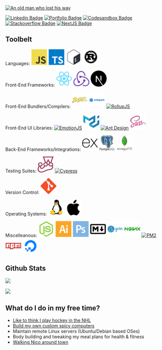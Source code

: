 <a href="https://mattcarlotta.sh/background" alt="Navigate to my personal website"><img src="https://i.imgur.com/5cR46We.png" alt="An old man who lost his way" /></a>

[![Linkedin Badge](https://img.shields.io/badge/LinkedIn-0077B5?style=for-the-badge&logo=linkedin&logoColor=white)](https://www.linkedin.com/in/mattcarlotta)
[![Portfolio Badge](https://img.shields.io/badge/Website-3b5998?color=green&style=for-the-badge&logo=google-chrome&logoColor=white)](https://mattcarlotta.sh)
[![Codesandbox Badge](https://img.shields.io/badge/Codesandbox-343434?style=for-the-badge&logo=codesandbox&logoColor=white)](https://codesandbox.io/u/mattcarlotta/sandboxes)
[![Stackoverflow Badge](https://img.shields.io/badge/Stackoverflow-F58025?style=for-the-badge&logo=stackoverflow&logoColor=white)](https://stackoverflow.com/users/7376526/matt-carlotta?tab=profile)
[![NextJS Badge](https://img.shields.io/badge/Nextjs%20Contributor-0070f3?style=for-the-badge&logo=next.js&logoColor=white)](https://github.com/vercel/next.js)

## Toolbelt

Languages:
<img src="https://github.com/devicons/devicon/blob/master/icons/javascript/javascript-original.svg" alt="JavaScript" width="50" height="50"/> 
<img src="https://github.com/devicons/devicon/blob/master/icons/typescript/typescript-original.svg" alt="TypeScript" width="50" height="50"/>
<img src="https://github.com/devicons/devicon/blob/master/icons/bash/bash-original.svg" alt="Bash(shell)" width="50" height="50"/>
<img src="https://github.com/devicons/devicon/blob/master/icons/rust/rust-plain.svg" alt="Rust" width="50" height="50"/>

Front-End Frameworks:
<img src="https://github.com/devicons/devicon/blob/master/icons/react/react-original.svg" alt="ReactJS" width="50" height="50"/>
<img src="https://github.com/devicons/devicon/blob/master/icons/redux/redux-original.svg" alt="ReduxJS" width="50" height="50"/>
<img src="https://github.com/devicons/devicon/blob/master/icons/nextjs/nextjs-original.svg" alt="NextJS" width="50" height="50"/>

Front-End Bundlers/Compilers:
<a href="https://babeljs.io" alt="Navigate to Babel home page"><img src="https://github.com/devicons/devicon/blob/master/icons/babel/babel-original.svg" alt="Babel" width="50" height="50"/></a>
<a href="https://webpack.js.org" alt="Navigate to Webpack home page"><img src="https://github.com/devicons/devicon/blob/master/icons/webpack/webpack-plain-wordmark.svg" alt="Webpack" width="50" height="50"/></a>
<a href="https://www.rollupjs.org" alt="Navigate to RollupJS home page"><img src="https://i.imgur.com/CTTfVpZ.png" alt="RollupJS" width="50" height="50"/></a>

Front-End UI Libraries:
<a href="https://emotion.sh/docs/introduction" alt="Navigate to EmotionJS home page"><img src="https://i.imgur.com/Mzg17YY.png" alt="EmotionJS" width="50" height="50"/></a>
<a href="https://mui.com" alt="Navigate to Material UI home page"><img src="https://github.com/devicons/devicon/blob/master/icons/materialui/materialui-original.svg" alt="Material UI" width="50" height="50"/></a>
<a href="https://ant.design" alt="Navigate to Ant Design home page"><img src="https://i.imgur.com/8eR7ax0.png" alt="Ant Design" width="50" height="50"/></a>
<a href="https://sass-lang.com" alt="Navigate to Sass home page"><img src="https://github.com/devicons/devicon/blob/master/icons/sass/sass-original.svg" alt="Sass" width="50" height="50"/></a>

Back-End Frameworks/Integrations:
<img src="https://github.com/devicons/devicon/blob/master/icons/express/express-original.svg" alt="ExpressJS" width="50" height="50"/>
<img src="https://github.com/devicons/devicon/blob/master/icons/postgresql/postgresql-original-wordmark.svg" alt="PostgreSQL" width="50" height="50"/>
<img src="https://github.com/devicons/devicon/blob/master/icons/mongodb/mongodb-original-wordmark.svg" alt="MongoDB" width="50" height="50"/>

Testing Suites:
<a href="https://jestjs.io" alt="Navigate to Jest home page"><img src="https://github.com/devicons/devicon/blob/master/icons/jest/jest-plain.svg" alt="Jest" width="50" height="50"/></a>
<a href="https://www.cypress.io" alt="Navigate to Cypress home page"><img src="https://i.imgur.com/F2qBilH.png" alt="Cypress" width="50" height="50"/></a>

Version Control:
<img src="https://github.com/devicons/devicon/blob/master/icons/git/git-original.svg" alt="Git" width="50" height="50"/>

Operating Systems:
<img src="https://github.com/devicons/devicon/blob/master/icons/linux/linux-original.svg" alt="Linux" width="50" height="50"/>
<img src="https://github.com/devicons/devicon/blob/master/icons/apple/apple-original.svg" alt="Mac OS" width="50" height="50"/>

Miscelleanous:
<img src="https://github.com/devicons/devicon/blob/master/icons/nodejs/nodejs-original.svg" alt="NodeJS" width="50" height="50"/>
<img src="https://github.com/devicons/devicon/blob/master/icons/illustrator/illustrator-plain.svg" alt="Adobe Illustrator" width="50" height="50"/>
<img src="https://github.com/devicons/devicon/blob/master/icons/photoshop/photoshop-plain.svg" alt="Adobe Photoshop" width="50" height="50"/>
<img src="https://github.com/devicons/devicon/blob/master/icons/markdown/markdown-original.svg" alt="Markdown" width="50" height="50"/>
<img src="https://github.com/devicons/devicon/blob/master/icons/yarn/yarn-original-wordmark.svg" alt="Yarn" width="50" height="50"/>
<img src="https://github.com/devicons/devicon/blob/master/icons/nginx/nginx-original.svg" alt="Nginx" width="50" height="50"/>
<a href="https://pm2.keymetrics.io" alt="Navigate to PM2 home page"><img src="https://i.imgur.com/diYMewN.png" alt="PM2" width="50" height="50"/></a>
<img src="https://github.com/devicons/devicon/blob/master/icons/npm/npm-original-wordmark.svg" alt="NPM" width="50" height="50"/>
<img src="https://github.com/devicons/devicon/blob/master/icons/digitalocean/digitalocean-original.svg" alt="Digital Ocean" width="50" height="50"/>

## Github Stats

![](https://github-readme-stats.vercel.app/api/top-langs/?username=mattcarlotta&hide=python&title_color=ffffff&text_color=c9cacc&line_height=27&icon_color=2bbc8a&bg_color=1d1f21&layout=compact&langs_count=6)

![](https://github-readme-stats.vercel.app/api?username=mattcarlotta&show_icons=true&line_height=27&count_private=true&title_color=ffffff&text_color=c9cacc&icon_color=2bbc8a&bg_color=1d1f21)

## What do I do in my free time?

- [Like to think I play hockey in the NHL](https://i.imgur.com/iBXFEAU.jpg)
- [Build my own custom spicy computers](https://pcpartpicker.com/list/Ksfqgt)
- Maintain remote Linux servers (Ubuntu/Debian based OSes)
- Body building and tweaking my meal plans for health & fitness
- [Walking Nico around town](https://i.imgur.com/sk64QET.jpg)



